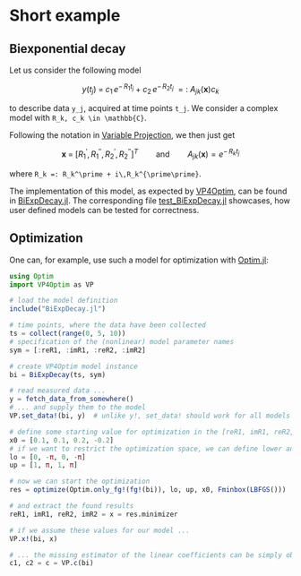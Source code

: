 # Short example

## Biexponential decay

Let us consider the following model
```math
y(t_j)\;=\;c_1\,e^{-\,R_1 t_j} + c_2\,e^{-\,R_2 t_j}\;=:\;
A_{jk}\left(\bm{x}\right)c_k
```
to describe data ``y_j``, acquired at time points ``t_j``. 
We consider a complex model with ``R_k, c_k \in \mathbb{C}``.

Following the notation in [Variable Projection](@ref), we then just
get 
```math
\bm{x}\;=\;[R_1^\prime,R_1^{\prime\prime},R_2^\prime,R_2^{\prime\prime}]^T
\qquad\text{and}\qquad
A_{jk}\left(\bm{x}\right) = e^{-\,R_k t_j}
```
where ``R_k =: R_k^\prime + i\,R_k^{\prime\prime}``.

The implementation of this model, as expected by [VP4Optim](https://github.com/cganter/VP4Optim.jl), 
can be found in [BiExpDecay.jl](https://github.com/cganter/VP4Optim.jl/blob/main/test/BiExpDecay.jl). 
The corresponding file 
[test_BiExpDecay.jl](https://github.com/cganter/VP4Optim.jl/blob/main/test/test_BiExpDecay.jl)
showcases, how user defined models can be tested for correctness.

## Optimization

One can, for example, use such a model for optimization with [Optim.jl](https://github.com/JuliaNLSolvers/Optim.jl):
```julia
using Optim
import VP4Optim as VP

# load the model definition
include("BiExpDecay.jl")

# time points, where the data have been collected
ts = collect(range(0, 5, 10))
# specification of the (nonlinear) model parameter names
sym = [:reR1, :imR1, :reR2, :imR2]

# create VP4Optim model instance
bi = BiExpDecay(ts, sym)

# read measured data ...
y = fetch_data_from_somewhere()
# ... and supply them to the model 
VP.set_data!(bi, y)  # unlike y!, set_data! should work for all models

# define some starting value for optimization in the [reR1, imR1, reR2, imR2] space
x0 = [0.1, 0.1, 0.2, -0.2]
# if we want to restrict the optimization space, we can define lower and upper bounds
lo = [0, -π, 0, -π]
up = [1, π, 1, π]

# now we can start the optimization
res = optimize(Optim.only_fg!(fg!(bi)), lo, up, x0, Fminbox(LBFGS()))

# and extract the found results
reR1, imR1, reR2, imR2 = x = res.minimizer

# if we assume these values for our model ...
VP.x!(bi, x)

# ... the missing estimator of the linear coefficients can be simply obtained by
c1, c2 = c = VP.c(bi)
```
